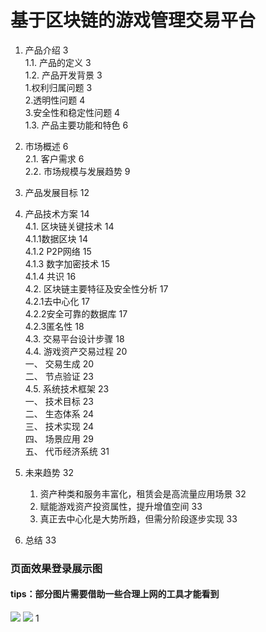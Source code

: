 # 基于区块链的游戏管理交易平台	

1. 产品介绍	3<br>
   1.1. 产品的定义	3<br>
   1.2. 产品开发背景	3<br>
   1.权利归属问题	3<br>
   2.透明性问题	4<br>
   3.安全性和稳定性问题	4<br>
   1.3. 产品主要功能和特色	6<br>

2. 市场概述	6<br>
   2.1. 客户需求	6<br>
    2.2. 市场规模与发展趋势	9<br>

3. 产品发展目标	12<br>

4. 产品技术方案	14<br>
   4.1. 区块链关键技术	14<br>
   4.1.1数据区块	14<br>
   4.1.2 P2P网络	15<br>
   4.1.3 数字加密技术	15<br>
   4.1.4 共识	16<br>
    4.2. 区块链主要特征及安全性分析	17<br>
   4.2.1去中心化	17<br>
   4.2.2安全可靠的数据库	17<br>
   4.2.3匿名性	18<br>
    4.3. 交易平台设计步骤	18<br>
    4.4. 游戏资产交易过程	20<br>
   一、 交易生成	20<br>
   二、 节点验证	23<br>
    4.5. 系统技术框架	23<br>
   一、 技术目标	23<br>
   二、 生态体系	24<br>
   三、 技术实现	24<br>
   四、 场景应用	29<br>
   五、 代币经济系统	31<br>

5. 未来趋势	32<br>

   1. 资产种类和服务丰富化，租赁会是高流量应用场景	32<br>
   2. 赋能游戏资产投资属性，提升增值空间	33<br>
   3. 真正去中心化是大势所趋，但需分阶段逐步实现	33<br>

6. 总结	33<br>

 ### 页面效果登录展示图
 #### tips：部分图片需要借助一些合理上网的工具才能看到
 ![](https://i.loli.net/2021/01/04/cFtmEBYQaybNUxI.png)
![](https://i.loli.net/2021/01/05/XE8NHJi1CMwZLWG.png)
1
